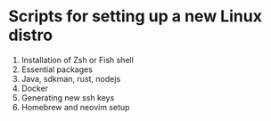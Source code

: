 # Scripts for setting up a new Linux distro
1. Installation of Zsh or Fish shell
2. Essential packages
3. Java, sdkman, rust, nodejs
4. Docker
5. Generating new ssh keys
6. Homebrew and neovim setup
